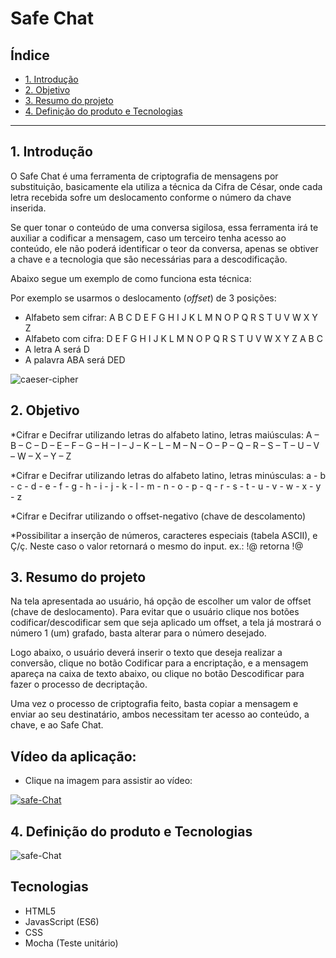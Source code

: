 # **Safe Chat**

## Índice

* [1. Introdução](#1-introdução)
* [2. Objetivo ](#2-Objetivo)
* [3. Resumo do projeto](#3-Resumo-do-projeto)
* [4. Definição do produto e Tecnologias](#4-Definição-do-produto-e-Tecnologias)

***

## 1. Introdução 

O Safe Chat é uma ferramenta de criptografia de mensagens
por substituição, basicamente ela utiliza a técnica da Cifra de César, onde cada letra recebida sofre um deslocamento conforme o número da chave inserida. 

Se quer tonar o conteúdo de uma conversa sigilosa, essa ferramenta irá te auxiliar a codificar a mensagem, caso um terceiro tenha acesso ao conteúdo, ele não poderá identificar o teor da conversa, apenas se obtiver a chave e a tecnologia que são necessárias para a descodificação.

Abaixo segue um exemplo de como funciona esta técnica:

Por exemplo se usarmos o deslocamento (_offset_) de 3 posições:

* Alfabeto sem cifrar: A B C D E F G H I J K L M N O P Q R S T U V W X Y Z
* Alfabeto com cifra:  D E F G H I J K L M N O P Q R S T U V W X Y Z A B C
* A letra A será D
* A palavra ABA será DED

![caeser-cipher](https://user-images.githubusercontent.com/11894994/60990999-07ffdb00-a320-11e9-87d0-b7c291bc4cd1.png)

## 2. Objetivo 

*Cifrar e Decifrar utilizando letras do alfabeto latino, letras maiúsculas: A – B – C – D – E – F – G – H – I – J – K – L – M – N – O – P – Q – R – S – T – U – V – W – X – Y – Z

*Cifrar e Decifrar utilizando letras do alfabeto latino, letras minúsculas: a - b - c - d - e - f - g - h - i - j - k - l - m - n - o - p - q - r - s - t - u - v - w - x - y - z

*Cifrar e Decifrar utilizando o offset-negativo (chave de descolamento)

*Possibilitar a inserção de números, caracteres especiais (tabela ASCII), e Ç/ç. Neste caso o valor retornará o mesmo do input. ex.: !@ retorna !@


## 3. Resumo do projeto 

Na tela apresentada ao usuário, há opção de escolher um valor de offset (chave de deslocamento). Para evitar que o usuário clique nos botões codificar/descodificar sem que seja aplicado um offset, a tela já mostrará o número 1 (um) grafado, basta alterar para o número desejado.

Logo abaixo, o usuário deverá inserir o texto que deseja realizar a conversão, clique no botão Codificar para a encriptação, e a mensagem apareça na caixa de texto abaixo, ou clique no botão Descodificar para fazer o processo de decriptação. 

Uma vez o processo de criptografia feito, basta copiar a mensagem e enviar ao seu destinatário, ambos necessitam ter acesso ao conteúdo, a chave, e ao Safe Chat. 

## Vídeo da aplicação:
* Clique na imagem para assistir ao vídeo:

[![safe-Chat](tela.jpg)](https://youtu.be/2y5SlMBXPVs)

## 4. Definição do produto e Tecnologias

![safe-Chat](Fluxograma.jpg)

## Tecnologias
* HTML5
* JavasScript (ES6)
* CSS
* Mocha (Teste unitário)





